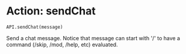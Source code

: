 Action: sendChat
====

```
API.sendChat(message)
```

Send a chat message.
Notice that message can start with '/' to have a command (/skip, /mod, /help, etc) evaluated.
